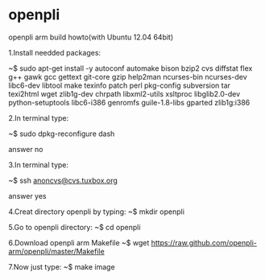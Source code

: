 openpli
=======

openpli arm build howto(with Ubuntu 12.04 64bit)

1.Install needded packages:

  ~$ sudo apt-get install -y autoconf automake bison bzip2 cvs diffstat flex g++ gawk gcc gettext git-core gzip help2man ncurses-bin ncurses-dev libc6-dev libtool make texinfo patch perl pkg-config subversion tar texi2html wget zlib1g-dev chrpath libxml2-utils xsltproc libglib2.0-dev python-setuptools libc6-i386 genromfs guile-1.8-libs gparted zlib1g:i386

2.In terminal type:

  ~$ sudo dpkg-reconfigure dash
  
  answer no

3.In terminal type:

  ~$ ssh anoncvs@cvs.tuxbox.org 
  
  answer yes

4.Creat directory openpli by typing:
  ~$ mkdir openpli

5.Go to openpli directory:
  ~$ cd openpli

6.Download openpli arm Makefile
  ~$ wget https://raw.github.com/openpli-arm/openpli/master/Makefile

7.Now just type:
  ~$ make image
